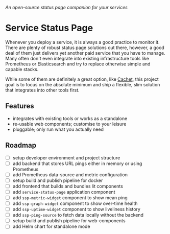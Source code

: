 _An open-source status page companion for your services_

# Service Status Page
Whenever you deploy a service, it is always a good practice to monitor it. There are plenty of robust status page 
solutions out there, however, a good deal of them just delivers yet another paid service that you have to manage. 
Many often don't even integrate into existing infrastructure tools like Prometheus or Elasticsearch and try to replace 
otherwise simple and capable stacks.

While some of them are definitely a great option, like [Cachet](https://github.com/CachetHQ/Cachet), this project goal
is to focus on the absolute minimum and ship a flexible, slim solution that integrates into other tools first.

## Features
- integrates with existing tools or works as a standalone
- re-usable web components; customise to your leisure
- pluggable; only run what you actually need


## Roadmap
- [ ]  setup developer environment and project structure
- [ ]  add backend that stores URL pings either in memory or using Prometheus
- [ ]  add Prometheus data-source and metric configuration
- [ ]  setup build and publish pipeline for docker
- [ ]  add frontend that builds and bundles lit components
- [ ]  add `service-status-page` application component
- [ ]  add `ssp-metric-widget` component to show mean ping
- [ ]  add `ssp-graph-widget` component to show over-time health
- [ ]  add `ssp-uptime-widget` component to show liveliness history
- [ ]  add `ssp-ping-source` to fetch data locally without the backend
- [ ]  setup build and publish pipeline for web-components
- [ ]  add Helm chart for standalone mode